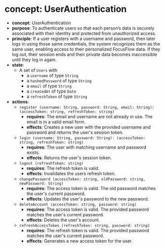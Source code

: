 # concept: UserAuthentication

* **concept**: UserAuthentication
* **purpose**: To authenticate users so that each person’s data is securely associated with their identity and protected from unauthorized access.
* **principle**: If a user registers with a username and password, then later logs in using those same credentials, the system recognizes them as the same user, enabling access to their personalized FocusFlow data. If they log out, their session ends and their private data becomes inaccessible until they log in again.
* **state**:
  * A set of `Users` with
    * a `username` of type `String`
    * a `hashedPassword` of type `String`
    * a `email` of type `String`
    * a `createdAt` of type `Date`
    * a `refreshToken` of type `String`
* **actions**:
  * `register (username: String, password: String, email: String): (accessToken: string, refreshToken: string)`
    * **requires**: The email and username are not already in use. The email is in a valid email form.
    * **effects**: Creates a new user with the provided username and password and returns the user's session token. 
  * `login (username: String, password: String): (accessToken: string, refreshToken: string)`
    * **requires**: The user with matching username and password exists.
    * **effects**: Returns the user's session token.
  * `logout (refreshToken: string)`
    * **requires**: The refresh token is valid.
    * **effects**: Invalidates the users refresh token.
  * `changePassword (accessToken: string, oldPassword: string, newPassword: String)`
    * **requires**: The access token is valid. The old password matches the user's current password.
    * **effects**: Updates the user's password to the new password.
  * `deleteAccount (accessToken: string, password: string)`
    * **requires**: The access token is valid. The provided password matches the user's current password.
    * **effects**: Deletes the user's account.
  * `refreshAccessToken (refreshToken: string, password: string)`
    * **requires**: The refresh token is valid. The provided password matches the user's current password.
    * **effects**: Generates a new access token for the user.